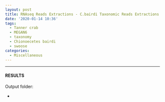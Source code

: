 ```yaml
---
layout: post
title: RNAseq Reads Extractions - C.bairdi Taxonomic Reads Extractions with MEGAN6 on swoose
date: '2020-01-14 10:36'
tags:
  - Tanner crab
  - MEGAN6
  - taxonomy
  - Chionoecetes bairdi
  - swoose
categories:
  - Miscellaneous
---
```




---

#### RESULTS

Output folder:

- []()
